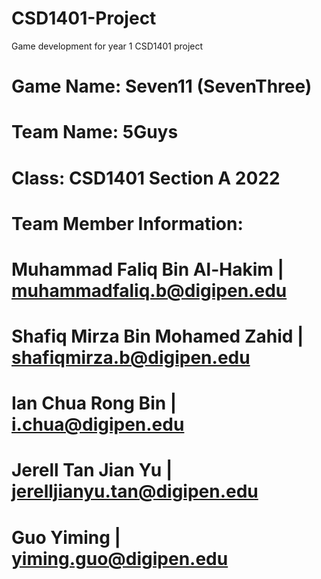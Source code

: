 # CSD1401-Project
Game development for year 1 CSD1401 project 

# Game Name: Seven11 (SevenThree)
# Team Name: 5Guys
# Class: CSD1401 Section A 2022
# Team Member Information:
# Muhammad Faliq Bin Al-Hakim     |   muhammadfaliq.b@digipen.edu
# Shafiq Mirza Bin Mohamed Zahid  |   shafiqmirza.b@digipen.edu
# Ian Chua Rong Bin               |   i.chua@digipen.edu
# Jerell Tan Jian Yu              |   jerelljianyu.tan@digipen.edu
# Guo Yiming                      |   yiming.guo@digipen.edu
